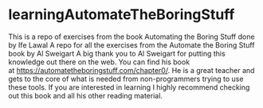 # learningAutomateTheBoringStuff
This is a repo of exercises from the book Automating the Boring Stuff done by Ife Lawal
A repo for all the exercises from the Automate the Boring Stuff book by Al Sweigart
A big thank you to Al Sweigart for putting this knowledge out there on the web. You can find his book at https://automatetheboringstuff.com/chapter0/. He is a great teacher and gets to the core of what is needed from non-programmers trying to use these tools.
If you are interested in learning I highly recommend checking out this book and all his other reading material.

